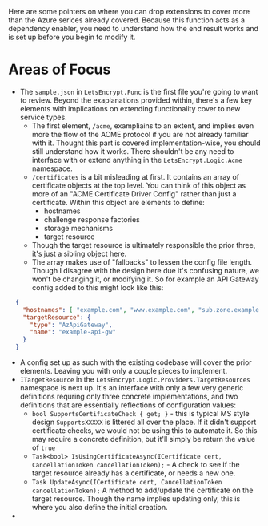 Here are some pointers on where you can drop extensions to cover more than the Azure serices already covered. Because this function acts as a dependency enabler, you need to understand how the end result works and is set up before you begin to modify it.

# Areas of Focus 
  
  
- The `sample.json` in `LetsEncrypt.Func` is the first file you're going to want to review. Beyond the exaplanations provided within, there's a few key elements with implications on extending functionality cover to new service types. 
  - The first element, `/acme`, exampliains to an extent, and implies even more the flow of the ACME protocol if you are not already familiar with it. Thought this part is covered implementation-wise, you should still understand how it works. There shouldn't be any need to interface with or extend anything in the `LetsEncrypt.Logic.Acme` namespace.
  - `/certificates` is a bit misleading at first. It contains an array of certificate objects at the top level. You can think of this object as more of an "ACME Certificate Driver Config" rather than just a certificate. Within this object are elements to define:
    - hostnames
    - challenge response factories
    - storage mechanisms
    - target resource
  - Though the target resource is ultimately responsible the prior three, it's just a sibling object here.
  - The array makes use of "fallbacks" to lessen the config file length. Though I disagree with the design here due it's confusing nature, we won't be changing it, or modifying it. So for example an API Gateway config added to this might look like this:
  
```json
  {
    "hostnames": [ "example.com", "www.example.com", "sub.zone.example.com" ],
    "targetResource": {
      "type": "AzApiGateway",
      "name": "example-api-gw"
    }
  }
```

  - A config set up as such with the existing codebase will cover the prior elements. Leaving you with only a couple pieces to implement.
- `ITargetResource` in the `LetsEncrypt.Logic.Providers.TargetResources` namespace is next up. It's an interface with only a few very generic definitions requring only three concrete implementations, and two definitions that are essentially reflections of configuration values:
  - `bool SupportsCertificateCheck { get; }` - this is typical MS style design `SupportsXXXXX` is littered all over the place. If it didn't support certificate checks, we would not be using this to automate it. So this may require a concrete definition, but it'll simply be return the value of `true`
  - `Task<bool> IsUsingCertificateAsync(ICertificate cert, CancellationToken cancellationToken);` - A check to see if the target resource already has a certificate, or needs a new one.
  - `Task UpdateAsync(ICertificate cert, CancellationToken cancellationToken);` A method to add/update the certificate on the target resource. Though the name implies updating only, this is where you also define the initial creation.
- 
